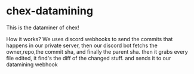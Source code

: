 # chex-datamining
This is the dataminer of chex!


How it works? We uses discord webhooks to send the commits that happens in our private server, then our discord bot fetchs the owner,repo,the commit sha, and finally the parent sha.
then it grabs every file edited, it find's the diff of the changed stuff. and sends it to our datamining webhook 
